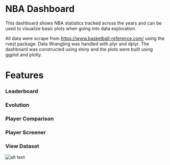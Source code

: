 # NBA Dashboard

This dashboard shows NBA statistics tracked across the years and
can be used to visualize basic plots when going into data exploration. 

All data were scrape from https://www.basketball-reference.com/ using the rvest package.
Data Wrangling was handled with plyr and dplyr.
The dashboard was constructed using shiny and the plots were built using ggplot and plotly.

# Features

### Leaderboard

### Evolution

### Player Comparison

### Player Screener

### View Dataset
![alt text](https://raw.githubusercontent.com/YukiDaSlayer316/NBA-Dashboard/screenshots/screener.png)

